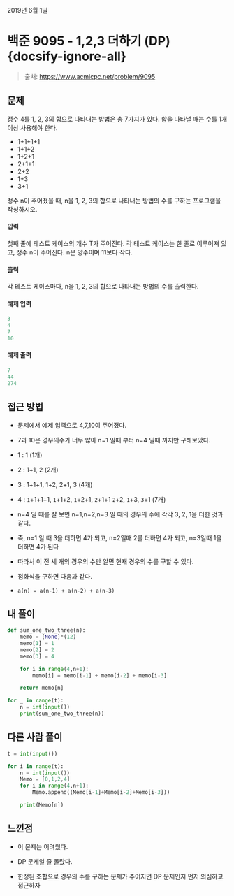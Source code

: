 2019년 6월 1일

# 백준 9095 - 1,2,3 더하기 (DP) {docsify-ignore-all}

> 출처: https://www.acmicpc.net/problem/9095

## 문제

정수 4를 1, 2, 3의 합으로 나타내는 방법은 총 7가지가 있다. 합을 나타낼 때는 수를 1개 이상 사용해야 한다.

- 1+1+1+1
- 1+1+2
- 1+2+1
- 2+1+1
- 2+2
- 1+3
- 3+1

정수 n이 주어졌을 때, n을 1, 2, 3의 합으로 나타내는 방법의 수를 구하는 프로그램을 작성하시오.

#### 입력

첫째 줄에 테스트 케이스의 개수 T가 주어진다. 각 테스트 케이스는 한 줄로 이루어져 있고, 정수 n이 주어진다. n은 양수이며 11보다 작다.

#### 출력

각 테스트 케이스마다, n을 1, 2, 3의 합으로 나타내는 방법의 수를 출력한다.

#### 예제 입력

```python
3
4
7
10
```

#### 예제 출력

```python
7
44
274
```

## 접근 방법

- 문제에서 예제 입력으로 4,7,10이 주어졌다.

- 7과 10은 경우의수가 너무 많아 n=1 일때 부터 n=4 일때 까지만 구해보았다.

- 1 : 1 (1개)

- 2 : 1+1, 2 (2개)

- 3 : 1+1+1, 1+2, 2+1, 3 (4개)

- 4 : `1`+1+1+1, `1`+1+2, `1`+2+1, `2`+1+1 `2`+2, `1`+3, `3`+1 (7개)

- n=4 일 때를 잘 보면 n=1,n=2,n=3 일 때의 경우의 수에 각각 3, 2, 1을 더한 것과 같다.

- 즉, n=1 일 때 3을 더하면 4가 되고, n=2일때 2를 더하면 4가 되고, n=3일때 1을 더하면 4가 된다

- 따라서 이 전 세 개의 경우의 수만 알면 현재 경우의 수를 구할 수 있다.

- 점화식을 구하면 다음과 같다.

- `a(n) = a(n-1) + a(n-2) + a(n-3)`

## 내 풀이

```python
def sum_one_two_three(n):
    memo = [None]*(12)
    memo[1] = 1
    memo[2] = 2
    memo[3] = 4

    for i in range(4,n+1):
        memo[i] = memo[i-1] + memo[i-2] + memo[i-3]

    return memo[n]

for _ in range(t):
    n = int(input())
    print(sum_one_two_three(n))
```

## 다른 사람 풀이

```python
t = int(input())

for i in range(t):
    n = int(input())
    Memo = [0,1,2,4]
    for i in range(4,n+1):
        Memo.append((Memo[i-1]+Memo[i-2]+Memo[i-3]))

    print(Memo[n])
```

## 느낀점

- 이 문제는 어려웠다.

- DP 문제일 줄 몰랐다.

- 한정된 조합으로 경우의 수를 구하는 문제가 주어지면 DP 문제인지 먼저 의심하고 접근하자
